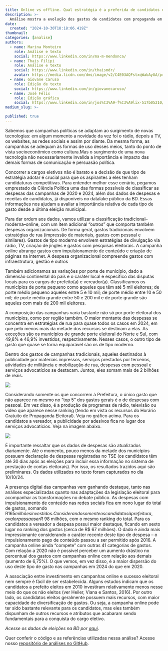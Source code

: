 ```yaml
---
title: Online vs offline. Qual estratégia é a preferida de candidatos das eleições? 
description: >-
  Análise mostra a evolução dos gastos de candidatos com propaganda em mídias digitais
date:
  created: "2024-10-30T18:18:06.419Z"
thumbnail: 
categories: [analise]
authors:
  - name: Marina Monteiro 
    role: Análise e texto
    social: https://www.linkedin.com/in/ma-m-mendonca/
  - name: Thais Filipi
    role: Análise e texto
    social: https://www.linkedin.com/in/thaismdr/
    avatar: https://media.licdn.com/dms/image/v2/C4E03AQFstxqWabAyUA/profile-displayphoto-shrink_200_200/profile-displayphoto-shrink_200_200/0/1584489568236?e=2147483647&v=beta&t=mol7Kc8PgxgJatgvNYRkyffL8opuIgFgRdiY7vXB1HA
  - name: Giovane Caruso
    role: Edição de texto
    social: https://www.linkedin.com/in/giovanecaruso/
  - name: José Félix
    role: Edição gráfica
    social: https://www.linkedin.com/in/jos%C3%A9-f%C3%A9lix-517b05210/
medium_slug: >-

published: true
---
```


Sabemos que campanhas políticas se adaptam ao surgimento de novas tecnologias: em algum momento a novidade da vez foi o rádio, depois a TV, os websites, as redes sociais e assim por diante. Da mesma forma, as campanhas se adequam às formas de uso desses meios, tanto do ponto de vista socioeconômico como cultura.Mas o surgimento de uma nova tecnologia não necessariamente invalida a importância e impacto das demais formas de comunicação e persuasão política.  

 

Concorrer a cargos eletivos não é barato e a decisão de que tipo de estratégia adotar é crucial para que os aspirantes a eles tenham candidaturas competitivas. Para entender melhor esse cenário, pegamos emprestado da Ciência Política uma das formas possíveis de classificar as despesas das campanhas de 2020 e 2024, além dos dados de despesas e receitas de candidatos, já disponíveis no datalake público da BD. Essas informações nos ajudam a  avaliar a importância relativa de cada tipo de gasto desde a última eleição municipal. 

 

Para dar ordem aos dados, vamos utilizar a classificação tradicional–moderna–online, com um item adicional “outros” que comporta também despesas organizacionais. De forma geral, gastos tradicionais envolvem estratégias de rua (impressão de materiais, gastos com pessoal e similares). Gastos de tipo moderno envolvem estratégias de divulgação via rádio, TV, criação de jingles e gastos com pesquisas eleitorais. A campanha online abrange gastos com impulsionamento de conteúdo e criação de páginas na internet. A despesa organizacional compreende gastos com infraestrutura, gestão e outros  

 

Também adicionamos as variações por porte de município, dado a dimensão continental do país e o caráter local e específico das disputas locais para os cargos de prefeito(a) e vereador(a). Classificamos os municípios de porte pequeno como aqueles que têm até 5 mil eleitores; de porte médio pequeno aqueles entre 5 e 10 mil; de porte médio entre 10 e 50 mil; de porte médio grande entre 50 e 200 mil e de porte grande são aqueles com mais de 200 mil eleitores. 

 

A composição das campanhas varia bastante não só por porte eleitoral dos municípios, como por região também. O maior montante das despesas se concentra em estratégias de rua para quase todos os casos em 2024, em que pelo menos mais da metade dos recursos se destinam a elas. As exceções são os municípios de grande porte eleitoral do Norte e Sul, com 49,8% e 46,9% investidos, respectivamente. Nesses casos, o outro tipo de gasto que quase se torna equiparável são os de tipo moderno. 

 

Dentro dos gastos de campanhas tradicionais, aqueles destinados à publicidade por materiais impressos, serviços prestados por terceiros, atividades de militância e mobilização de rua, despesas com pessoal e serviços advocatícios se destacam. Juntos, eles somam mais de 2 bilhões de reais.

<Image src="/blog/bdletter-36-online-vs-offline/giff-1.gif"/>

Considerando somente os que concorrem à Prefeitura, o único gasto que não aparece no mesmo no “top 5” dos gastos gerais é o de despesas com pessoal. Em vez disso, é a produção de programas de rádio, televisão ou vídeo que aparece nesse ranking (tendo em vista os recursos do Horário Gratuito de Propaganda Eleitoral). Veja no gráfico acima. Para os candidatos a vereador, a publicidade por adesivos fica no lugar dos serviços advocatícios. Veja na imagem abaixo. 

<Image src="/blog/bdletter-36-online-vs-offline/giff-2.gif"/>


É importante ressaltar que os dados de despesas são atualizados diariamente. Até o momento, pouco menos da metade dos municípios possuem declaração de despesas registradas no TSE (os candidatos têm até 30 dias após as eleições para incluir essa informação no sistema de prestação de contas eleitorais). Por isso, os resultados trazidos aqui são preliminares. Os dados utilizados no texto foram capturados no dia 10/10/24.

 

A presença digital das campanhas vem ganhando destaque, tanto nas análises especializadas quanto nas adaptações da legislação eleitoral para acompanhar as transformações no debate público. As despesas com impulsionamento de conteúdo nas redes sociais fica em nono lugar do total de gastos, somando R$165 milhões investidos. Considerando somente os candidatos à prefeitura, o valor passa a ser R$ 98 milhões, com o mesmo ranking do total. Para os candidatos a vereador a despesa possui maior destaque, ficando em sexto lugar no ranking dos gastos (cerca de R$ 67 milhões). O dado é ainda mais impressionante considerando o caráter recente deste tipo de despesa – o impulsionamento pago de conteúdo passou a ser permitido após 2016. A campanha online ainda “compete” com outras 41 categorias de gastos. Com relação a 2020 não é possível perceber um aumento drástico no percentual dos gastos com campanhas online com relação aos demais (aumento de 6,75%). O que vemos, em vez disso, é a maior dispersão do uso deste tipo de gasto nas campanhas em 2024 do que em 2020. 

 

A associação entre investimento em campanhas online e sucesso eleitoral nem sempre é fácil de ser estabelecida. Alguns estudos indicam que os candidatos a prefeito eleitos em 2010 investiram relativamente menos nesse meio do que os não eleitos (ver Heiler, Viana e Santos, 2016). Por outro lado, os candidatos eleitos geralmente possuem mais recursos, com maior capacidade de diversificação de gastos. Ou seja, a campanha online pode ter sido bastante relevante para os candidatos, mas eles também dispunham de outros recursos e atributos que acabaram sendo fundamentais para a conquista do cargo eletivo.

 _Acesse os dados de eleições na BD por [aqui](https://basedosdados.org/dataset/eef764df-bde8-4905-b115-6fc23b6ba9d6?table=2e204854-e453-4257-9fef-5e10f3ff1f56&utm_source=hs_email&utm_medium=email&_hsenc=p2ANqtz-9Yx4xtu1zd_-mp0_-jUCEk4_wkMtfgaKHYvzv5fHyx85tBqg6-vU4geE7jEMAX-oFjDOd8)_.

Quer conferir o código e as referências utilizadas nessa análise? Acesse nosso [repositório de análises no GitHub](https://github.com/basedosdados/analises/commit/3c4a75bc3058e1e1eafd2e194d69d4cb35bb7117?utm_source=hs_email&utm_medium=email&_hsenc=p2ANqtz-9Yx4xtu1zd_-mp0_-jUCEk4_wkMtfgaKHYvzv5fHyx85tBqg6-vU4geE7jEMAX-oFjDOd8). 
